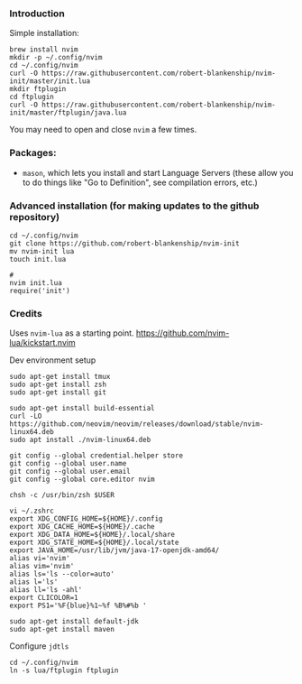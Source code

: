 ### Introduction
Simple installation:
```
brew install nvim
mkdir -p ~/.config/nvim
cd ~/.config/nvim
curl -O https://raw.githubusercontent.com/robert-blankenship/nvim-init/master/init.lua
mkdir ftplugin
cd ftplugin
curl -O https://raw.githubusercontent.com/robert-blankenship/nvim-init/master/ftplugin/java.lua
```
You may need to open and close `nvim` a few times.


### Packages:
- `mason`, which lets you install and start Language Servers (these allow you to do things like "Go to Definition", see compilation errors, etc.)

### Advanced installation (for making updates to the github repository)
```
cd ~/.config/nvim
git clone https://github.com/robert-blankenship/nvim-init
mv nvim-init lua
touch init.lua

# 
nvim init.lua
require('init')
```

### Credits
Uses `nvim-lua` as a starting point.
https://github.com/nvim-lua/kickstart.nvim


Dev environment setup
```
sudo apt-get install tmux
sudo apt-get install zsh
sudo apt-get install git

sudo apt-get install build-essential
curl -LO https://github.com/neovim/neovim/releases/download/stable/nvim-linux64.deb
sudo apt install ./nvim-linux64.deb

git config --global credential.helper store
git config --global user.name
git config --global user.email
git config --global core.editor nvim

chsh -c /usr/bin/zsh $USER

vi ~/.zshrc
export XDG_CONFIG_HOME=${HOME}/.config
export XDG_CACHE_HOME=${HOME}/.cache
export XDG_DATA_HOME=${HOME}/.local/share
export XDG_STATE_HOME=${HOME}/.local/state
export JAVA_HOME=/usr/lib/jvm/java-17-openjdk-amd64/
alias vi='nvim'
alias vim='nvim'
alias ls='ls --color=auto'
alias l='ls'
alias ll='ls -ahl'
export CLICOLOR=1
export PS1='%F{blue}%1~%f %B%#%b '

sudo apt-get install default-jdk
sudo apt-get install maven
```

Configure `jdtls`
```
cd ~/.config/nvim
ln -s lua/ftplugin ftplugin
``` 
